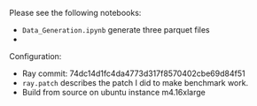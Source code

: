 Please see the following notebooks:
- `Data_Generation.ipynb` generate three parquet files
- 

Configuration:
- Ray commit: 74dc14d1fc4da4773d317f8570402cbe69d84f51
- `ray.patch` describes the patch I did to make benchmark work.
- Build from source on ubuntu instance m4.16xlarge 
